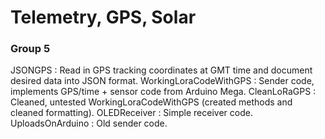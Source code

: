 # Telemetry, GPS, Solar
### Group 5

JSONGPS : Read in GPS tracking coordinates at GMT time and document desired data into JSON format.
WorkingLoraCodeWithGPS : Sender code, implements GPS/time + sensor code from Arduino Mega.
  CleanLoRaGPS : Cleaned, untested WorkingLoraCodeWithGPS (created methods and cleaned formatting).
OLEDReceiver : Simple receiver code.
UploadsOnArduino : Old sender code.
